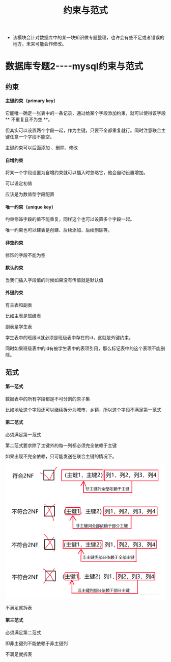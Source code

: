 ﻿---
layout: post
title:  "约束与范式"
data: 星期日, 22. 三月 2020 04:24下午 
categories: 数据库
tags: 专题
---
* 该模块会针对数据库中的某一块知识做专题整理，也许会有些不足或者错误的地方，未来可能会作修改。

# 数据库专题2----mysql约束与范式
## 约束
#### 主键约束（primary key）
它能唯一确定一张表中的一条记录，通过给某个字段添加约束，就可以使得该字段**  不重复且不为空 **。

但其实可以设置两个字段一起，作为主键，只要不全都重复就行。同时注意联合主键任意一个字段不能空。

主键约束可以后面添加 、删除、修改
#### 自增约束
将某一个字段设置为自增约束就可以插入时忽略它，他会自动设置增加。

可以设定初值

应该是为数值型字段配置

#### 唯一约束（unique key）
约束修饰字段的值不能重复，同样这个也可以设置多个字段一起。

唯一约束也可以建表是创建、后续添加、后续删除等。


#### 非空约束
修饰的字段不能为空


#### 默认约束
当我们插入字段值的时候如果没有传值就是默认值

#### 外键约束
有主表和副表

比如主表是班级表

副表是学生表

学生表中的班级id就必须是班级表中存在的id，这就是外键约束。

同时如果班级表中的id有被学生表中的表项引用，那么标记表中的这个表项不能删除。

## 范式

#### 第一范式

数据表中的所有字段都是不可分割的原子集

比如地址这个字段还可以继续拆分为城市、乡镇，所以这个字段不满足第一范式 

#### 第二范式
必须满足第一范式

第二范式要求除了主键外的每一列都必须完全依赖于主键

如果出现不完全依赖，只可能发送在联合主键的情况下。

![](https://github.com/LLLibra/LLLibra.github.io/raw/master/_posts/imgs/20200322-183247.png)

不满足就拆表

#### 第三范式
必须满足第二范式

即非主键列不能依赖于非主键列

不满足就拆表


